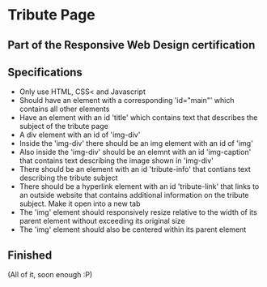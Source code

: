 # Tribute Page
## Part of the Responsive Web Design certification

## Specifications
- Only use HTML, CSS< and Javascript
- Should have an element with a corresponding 'id="main"' which contains all
  other elements
- Have an element with an id 'title' which contains text that describes the
  subject of the tribute page
- A div element with an id of 'img-div'
- Inside the 'img-div' there should be an img element with an id of 'img'
- Also inside the 'img-div' should be an elemnt with an id 'img-caption' that
  contains text describing the image shown in 'img-div'
- There should be an element with an id 'tribute-info' that contians text
  describing the tribute subject
- There should be a hyperlink element with an id 'tribute-link' that links to an
  outside website that contains additional information on the tribute subject.
  Make it open into a new tab
- The 'img' element should responsively resize relative to the width of its
  parent element without exceeding its original size
- The 'img' element should also be centered within its parent element

## Finished
(All of it, soon enough :P)

